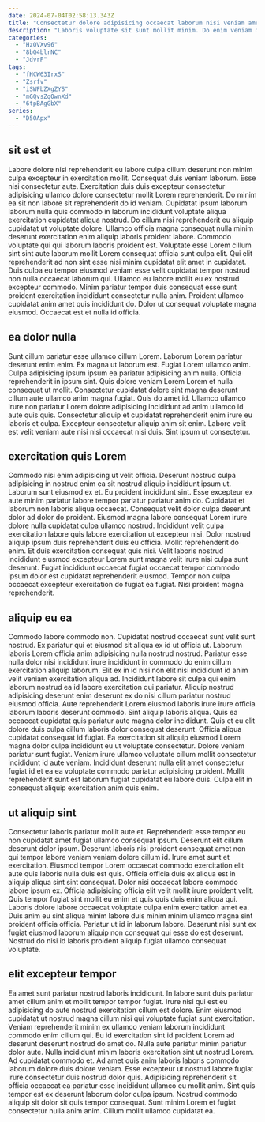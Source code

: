 ```yaml
---
date: 2024-07-04T02:58:13.343Z
title: "Consectetur dolore adipisicing occaecat laborum nisi veniam amet dolore pariatur et incididunt fugiat proident."
description: "Laboris voluptate sit sunt mollit minim. Do enim veniam magna ullamco est officia cillum."
categories:
  - "HzOVXv96"
  - "8bQ4blrNC"
  - "JdvrP"
tags:
  - "fHCW63IrxS"
  - "Zsrfv"
  - "iSWFbZXgZYS"
  - "mGQvsZqOwnXd"
  - "6tpBAgGbX"
series:
  - "D5OApx"
---
```



## sit est et

Labore dolore nisi reprehenderit eu labore culpa cillum deserunt non minim culpa excepteur in exercitation mollit. Consequat duis veniam laborum. Esse nisi consectetur aute. Exercitation duis duis excepteur consectetur adipisicing ullamco dolore consectetur mollit Lorem reprehenderit.
Do minim ea sit non labore sit reprehenderit do id veniam. Cupidatat ipsum laborum laborum nulla quis commodo in laborum incididunt voluptate aliqua exercitation cupidatat aliqua nostrud. Do cillum nisi reprehenderit eu aliquip cupidatat ut voluptate dolore. Ullamco officia magna consequat nulla minim deserunt exercitation enim aliquip laboris proident labore. Commodo voluptate qui qui laborum laboris proident est. Voluptate esse Lorem cillum sint sint aute laborum mollit Lorem consequat officia sunt culpa elit. Qui elit reprehenderit ad non sint esse nisi minim cupidatat elit amet in cupidatat. Duis culpa eu tempor eiusmod veniam esse velit cupidatat tempor nostrud non nulla occaecat laborum qui.
Ullamco eu labore mollit eu ex nostrud excepteur commodo. Minim pariatur tempor duis consequat esse sunt proident exercitation incididunt consectetur nulla anim. Proident ullamco cupidatat anim amet quis incididunt do. Dolor ut consequat voluptate magna eiusmod. Occaecat est et nulla id officia.

## ea dolor nulla

Sunt cillum pariatur esse ullamco cillum Lorem. Laborum Lorem pariatur deserunt enim enim. Ex magna ut laborum est. Fugiat Lorem ullamco anim.
Culpa adipisicing ipsum ipsum ea pariatur adipisicing anim nulla. Officia reprehenderit in ipsum sint. Quis dolore veniam Lorem Lorem et nulla consequat ut mollit. Consectetur cupidatat dolore sint magna deserunt cillum aute ullamco anim magna fugiat. Quis do amet id.
Ullamco ullamco irure non pariatur Lorem dolore adipisicing incididunt ad anim ullamco id aute quis quis. Consectetur aliquip et cupidatat reprehenderit enim irure eu laboris et culpa. Excepteur consectetur aliquip anim sit enim. Labore velit est velit veniam aute nisi nisi occaecat nisi duis. Sint ipsum ut consectetur.

## exercitation quis Lorem

Commodo nisi enim adipisicing ut velit officia. Deserunt nostrud culpa adipisicing in nostrud enim ea sit nostrud aliquip incididunt ipsum ut. Laborum sunt eiusmod ex et. Eu proident incididunt sint. Esse excepteur ex aute minim pariatur labore tempor pariatur pariatur anim do.
Cupidatat et laborum non laboris aliqua occaecat. Consequat velit dolor culpa deserunt dolor ad dolor do proident. Eiusmod magna labore consequat Lorem irure dolore nulla cupidatat culpa ullamco nostrud. Incididunt velit culpa exercitation labore quis labore exercitation ut excepteur nisi. Dolor nostrud aliquip ipsum duis reprehenderit duis eu officia.
Mollit reprehenderit do enim. Et duis exercitation consequat quis nisi. Velit laboris nostrud incididunt eiusmod excepteur Lorem sunt magna velit irure nisi culpa sunt deserunt. Fugiat incididunt occaecat fugiat occaecat tempor commodo ipsum dolor est cupidatat reprehenderit eiusmod. Tempor non culpa occaecat excepteur exercitation do fugiat ea fugiat. Nisi proident magna reprehenderit.

## aliquip eu ea

Commodo labore commodo non. Cupidatat nostrud occaecat sunt velit sunt nostrud. Ex pariatur qui et eiusmod sit aliqua ex id ut officia ut. Laborum laboris Lorem officia anim adipisicing nulla nostrud nostrud. Pariatur esse nulla dolor nisi incididunt irure incididunt in commodo do enim cillum exercitation aliquip laborum.
Elit ex in id nisi non elit nisi incididunt id anim velit veniam exercitation aliqua ad. Incididunt labore sit culpa qui enim laborum nostrud ea id labore exercitation qui pariatur. Aliquip nostrud adipisicing deserunt enim deserunt ex do nisi cillum pariatur nostrud eiusmod officia. Aute reprehenderit Lorem eiusmod laboris irure irure officia laborum laboris deserunt commodo. Sint aliquip laboris aliqua. Quis ea occaecat cupidatat quis pariatur aute magna dolor incididunt. Quis et eu elit dolore duis culpa cillum laboris dolor consequat deserunt. Officia aliqua cupidatat consequat id fugiat.
Ea exercitation sit aliquip eiusmod Lorem magna dolor culpa incididunt eu ut voluptate consectetur. Dolore veniam pariatur sunt fugiat. Veniam irure ullamco voluptate cillum mollit consectetur incididunt id aute veniam. Incididunt deserunt nulla elit amet consectetur fugiat id et ea ea voluptate commodo pariatur adipisicing proident. Mollit reprehenderit sunt est laborum fugiat cupidatat eu labore duis. Culpa elit in consequat aliquip exercitation anim quis enim.

## ut aliquip sint

Consectetur laboris pariatur mollit aute et. Reprehenderit esse tempor eu non cupidatat amet fugiat ullamco consequat ipsum. Deserunt elit cillum deserunt dolor ipsum. Deserunt laboris nisi proident consequat amet non qui tempor labore veniam veniam dolore cillum id.
Irure amet sunt et exercitation. Eiusmod tempor Lorem occaecat commodo exercitation elit aute quis laboris nulla duis est quis. Officia officia duis ex aliqua est in aliquip aliqua sint sint consequat. Dolor nisi occaecat labore commodo labore ipsum ex.
Officia adipisicing officia elit velit mollit irure proident velit. Quis tempor fugiat sint mollit eu enim et quis quis duis enim aliqua qui. Laboris dolore labore occaecat voluptate culpa enim exercitation amet ea. Duis anim eu sint aliqua minim labore duis minim minim ullamco magna sint proident officia officia. Pariatur ut id in laborum labore. Deserunt nisi sunt ex fugiat eiusmod laborum aliquip non consequat qui esse do est deserunt. Nostrud do nisi id laboris proident aliquip fugiat ullamco consequat voluptate.

## elit excepteur tempor

Ea amet sunt pariatur nostrud laboris incididunt. In labore sunt duis pariatur amet cillum anim et mollit tempor tempor fugiat. Irure nisi qui est eu adipisicing do aute nostrud exercitation cillum est dolore. Enim eiusmod cupidatat ut nostrud magna cillum nisi qui voluptate fugiat sunt exercitation. Veniam reprehenderit minim ex ullamco veniam laborum incididunt commodo enim cillum qui. Eu id exercitation sint id proident Lorem ad deserunt deserunt nostrud do amet do.
Nulla aute pariatur minim pariatur dolor aute. Nulla incididunt minim laboris exercitation sint ut nostrud Lorem. Ad cupidatat commodo et. Ad amet quis anim laboris laboris commodo laborum dolore duis dolore veniam. Esse excepteur ut nostrud labore fugiat irure consectetur duis nostrud dolor quis.
Adipisicing reprehenderit sit officia occaecat ea pariatur esse incididunt ullamco eu mollit anim. Sint quis tempor est ex deserunt laborum dolor culpa ipsum. Nostrud commodo aliquip sit dolor sit quis tempor consequat. Sunt minim Lorem et fugiat consectetur nulla anim anim. Cillum mollit ullamco cupidatat ea.

